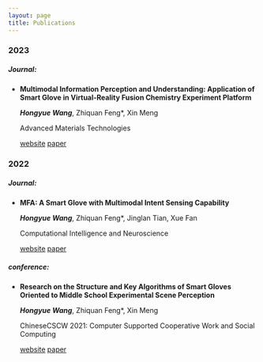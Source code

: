 ```yaml
---
layout: page
title: Publications
---
```

### 2023

##### *Journal:*

- **Multimodal Information Perception and Understanding: Application of Smart Glove in Virtual-Reality Fusion Chemistry Experiment Platform**

  ***Hongyue Wang***, Zhiquan Feng*, Xin Meng

  Advanced Materials Technologies

  [website](https://onlinelibrary.wiley.com/doi/abs/10.1002/admt.202200549)  <a href="assets/img/Multimodal Information Perception and Understanding：Application of Smart Glove in Virtual-Reality Fusion Chemistry Experiment Platform.pdf" >paper</a>

### 2022

##### ***Journal:***

- **MFA: A Smart Glove with Multimodal Intent Sensing Capability**

  ***Hongyue Wang***, Zhiquan Feng*, Jinglan Tian, Xue Fan

  Computational Intelligence and Neuroscience

  [website](https://www.hindawi.com/journals/cin/2022/3545850/)  <a href="/assets/img/MFA：A Smart Glove with Multimodal Intent Sensing Capability.pdf" >paper</a>

##### ***conference:***

- **Research on the Structure and Key Algorithms of Smart Gloves Oriented to Middle School Experimental Scene Perception**

  ***Hongyue Wang***, Zhiquan Feng*, Xin Meng

  ChineseCSCW 2021: Computer Supported Cooperative Work and Social Computing

  [website](https://link.springer.com/chapter/10.1007/978-981-19-4546-5_32)  <a href="/assets/img/assets/img/Research on the Structure and Key Algorithms of Smart Gloves Oriented to Middle School Experimental Scene Perception.pdf" >paper</a>

